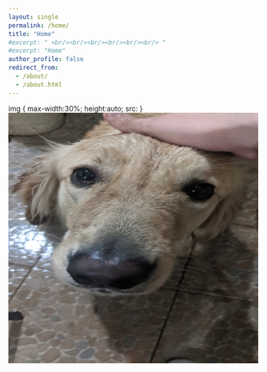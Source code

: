 ```yaml
---
layout: single
permalink: /home/
title: "Home"
#excerpt: " <br/><br/><br/><br/><br/><br/> "
#excerpt: "Home"
author_profile: false
redirect_from: 
  - /about/
  - /about.html
---
```



img {
    max-width:30%;
    height:auto;
    src: 
}
<img src="/assets/images/profile.png" style="height: 500px; width:500px;"/>

<!---
I'm a sixth-year Ph.D student at Michigan State University. My interests are 
-->